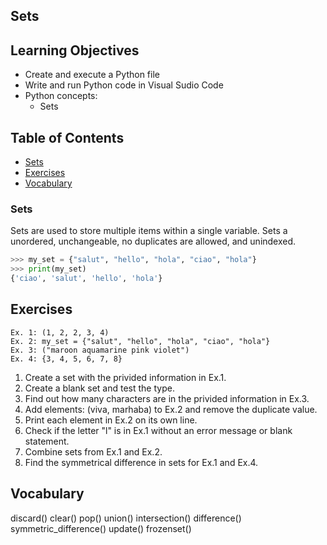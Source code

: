 ## Sets

## Learning Objectives
- Create and execute a Python file
- Write and run Python code in Visual Sudio Code
- Python concepts: 
  - Sets


## Table of Contents
- [Sets](#sets)
- [Exercises](#exercises)
- [Vocabulary](#vocabulary)

### Sets
Sets are used to store multiple items within a single variable. Sets a unordered, unchangeable, no duplicates are allowed, and unindexed.

``` Python
>>> my_set = {"salut", "hello", "hola", "ciao", "hola"}
>>> print(my_set)
{'ciao', 'salut', 'hello', 'hola'}

```

## Exercises
    Ex. 1: (1, 2, 2, 3, 4)
    Ex. 2: my_set = {"salut", "hello", "hola", "ciao", "hola"}
    Ex. 3: ("maroon aquamarine pink violet")
    Ex. 4: {3, 4, 5, 6, 7, 8}


1. Create a set with the privided information in Ex.1.
2. Create a blank set and test the type.
3. Find out how many characters are in the privided information in Ex.3.
4. Add elements: (viva, marhaba) to Ex.2 and remove the duplicate value.
5. Print each element in Ex.2 on its own line.
6. Check if the letter "l" is in Ex.1 without an error message or blank statement.
7. Combine sets from Ex.1 and Ex.2.
8. Find the symmetrical difference in sets for Ex.1 and Ex.4.


## Vocabulary
discard()
clear()
pop()
union()
intersection()
difference()
symmetric_difference()
update()
frozenset()